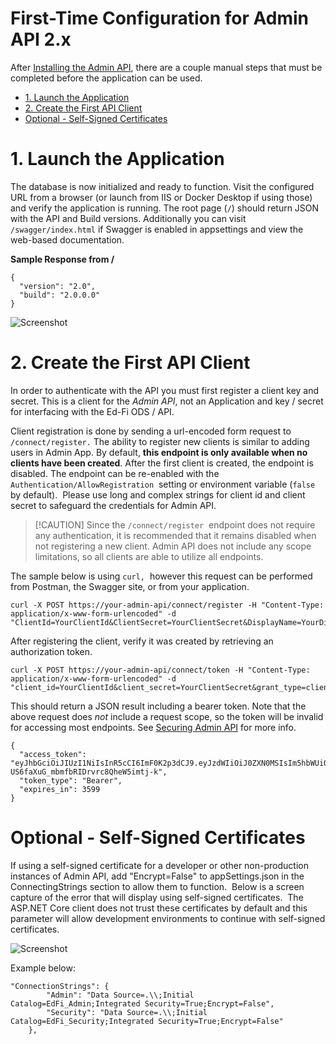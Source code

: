 # First-Time Configuration for Admin API 2.x

After [Installing the Admin
API](../../installation/admin-api-1x-for-odsapi-34-61/admin-api-1x-docker-installation.md),
there are a couple manual steps that must be completed before the application
can be used.

* [1\. Launch the Application](#1-launch-the-application)
* [2\. Create the First API Client](#2-create-the-first-api-client)
* [Optional - Self-Signed Certificates](#optional-self-signed-certificates)

# 1\. Launch the Application

The database is now initialized and ready to function. Visit the configured URL
from a browser (or launch from IIS or Docker Desktop if using those) and verify
the application is running. The root page (`/`) should return JSON with the API
and Build versions. Additionally you can visit `/swagger/index.html` if Swagger
is enabled in appsettings and view the web-based documentation.

**Sample Response from /**

```
{
  "version": "2.0",
  "build": "2.0.0.0"
}
```

![Screenshot](https://odsassets.blob.core.windows.net/public/docs.ed-fi.org/reference/3-admin-api/img/installation-v2/image-2023-9-18_13-54-38.png)

# 2\. Create the First API Client

In order to authenticate with the API you must first register a client key and
secret. This is a client for the _Admin API_, not an Application and key /
secret for interfacing with the Ed-Fi ODS / API.

Client registration is done by sending a url-encoded form request to
`/connect/register.` The ability to register new clients is similar to adding
users in Admin App. By default, **this endpoint is only available when no
clients have been created**. After the first client is created, the endpoint is
disabled. The endpoint can be re-enabled with the
`Authentication/AllowRegistration`  setting or environment variable (`false`  by
default).  Please use long and complex strings for client id and client secret
to safeguard the credentials for Admin API.

> [!CAUTION] Since the `/connect/register`  endpoint does not require any
> authentication, it is recommended that it remains disabled when not
> registering a new client. Admin API does not include any scope limitations, so
> all clients are able to utilize all endpoints.

The sample below is using `curl,`  however this request can be performed from
Postman, the Swagger site, or from your application.

```
curl -X POST https://your-admin-api/connect/register -H "Content-Type: application/x-www-form-urlencoded" -d "ClientId=YourClientId&ClientSecret=YourClientSecret&DisplayName=YourDisplayName"
```

After registering the client, verify it was created by retrieving an
authorization token.

```
curl -X POST https://your-admin-api/connect/token -H "Content-Type: application/x-www-form-urlencoded" -d "client_id=YourClientId&client_secret=YourClientSecret&grant_type=client_credentials"
```

This should return a JSON result including a bearer token. Note that the above
request does _not_ include a request scope, so the token will be invalid for
accessing most endpoints. See [Securing Admin
API](../../../admin-api/technical-articles/securing-admin-api.md) for more
info.

```
{
  "access_token": "eyJhbGciOiJIUzI1NiIsInR5cCI6ImF0K2p3dCJ9.eyJzdWIiOiJ0ZXN0MSIsIm5hbWUiOiJ0ZXN0Iiwib2lfcHJzdCI6InRlc3QxIiwiY2xpZW50X2lkIjoidGVzdDEiLCJvaV90a25faWQiOiIzMDU2IiwiZXhwIjoxNjU5NTY5ODc4LCJpc3MiOiJodHRwczovL2xvY2FsaG9zdDo3MjE0LyIsImlhdCI6MTY1OTU2NjI3OH0.W8RMjmGIA-US6faXuG_mbmfbRIDrvrc8QheW5imtj-k",
  "token_type": "Bearer",
  "expires_in": 3599
}
```

# Optional - Self-Signed Certificates

If using a self-signed certificate for a developer or other non-production
instances of Admin API, add "Encrypt=False" to appSettings.json in the
ConnectingStrings section to allow them to function.  Below is a screen capture
of the error that will display using self-signed certificates.  The ASP.NET Core
client does not trust these certificates by default and this parameter will
allow development environments to continue with self-signed certificates.

![Screenshot](https://odsassets.blob.core.windows.net/public/docs.ed-fi.org/reference/3-admin-api/img/installation-v2/image-2023-6-22_17-44-17.png)

Example below:

```
"ConnectionStrings": {
        "Admin": "Data Source=.\\;Initial Catalog=EdFi_Admin;Integrated Security=True;Encrypt=False",
        "Security": "Data Source=.\\;Initial Catalog=EdFi_Security;Integrated Security=True;Encrypt=False"
    },
```
